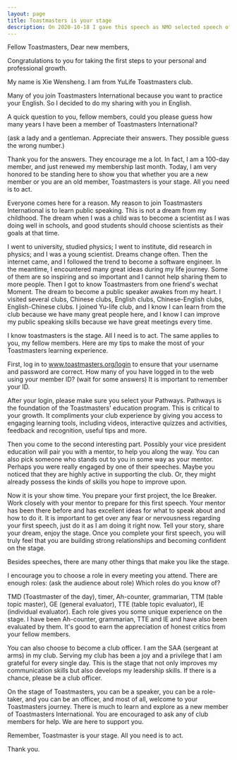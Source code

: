 ```yaml
---
layout: page
title: Toastmasters is your stage
description: On 2020-10-18 I gave this speech as NMO selected speech of N4 district new member orientation training.
---
```



Fellow Toastmasters,
Dear new members,

Congratulations to you for taking the first steps to your personal and professional growth.

My name is Xie Wensheng. I am from YuLife Toastmasters club.

Many of you join Toastmasters International because you want to practice your English. So I
decided to do my sharing with you in English.

A quick question to you, fellow members, could you please guess how many years I have been a
member of Toastmasters International?

(ask a lady and a gentleman. Appreciate their answers. They possible guess the wrong number.)

Thank you for the answers. They encourage me a lot. In fact, I am a 100-day member, and just
renewed my membership last month. Today, I am very honored to be standing here to show you
that whether you are a new member or you are an old member, Toastmasters is your stage. All
you need is to act.

Everyone comes here for a reason. My reason to join Toastmasters International is to learn
public speaking. This is not a dream from my childhood. The dream when I was a child
was to become a scientist as I was doing well in schools, and good students should choose
scientists as their goals at that time.

I went to university, studied physics; I went to institute, did research in
physics; and I was a young scientist. Dreams change often. Then the internet
came, and I followed the trend to become a software engineer. In the meantime, I encountered
many great ideas during my life journey. Some of them are so inspiring and so important and
I cannot help sharing them to more people. Then I got to know Toastmasters
from one friend's wechat Moment. The dream to become a public speaker awakes from my heart.
I visited several clubs, Chinese clubs, English clubs, Chinese-English clubs, English-Chinese clubs.
I joined Yu-life club, and I know I can learn from the club because we have many
great people here, and I know I can improve my public speaking skills because we
have great meetings every time.

I know toastmasters is the stage. All I need is to act. The same applies to you, my fellow members.
Here are my tips to make the most of your Toastmasters learning experience.

First, log in to www.toastmasters.org/login to ensure that your username and password are correct.
How many of you have logged in to the web using your member ID?
(wait for some answers)
It is important to remember your ID.

After your login, please make sure you select your Pathways. Pathways is the foundation of the
Toastmasters' education program. This is critical to your growth. It compliments your club experience
by giving you access to engaging learning tools, including videos, interactive quizzes and activities,
feedback and recognition, useful tips and more.

Then you come to the second interesting part. Possibly your vice president education will pair you
with a mentor, to help you along the way. You can also pick someone who stands out to you in some way
as your mentor. Perhaps you were really engaged by one of their speeches. Maybe you noticed that they
are highly active in supporting the club. Or, they might already possess the kinds of skills you hope
to improve upon.

Now it is your show time. You prepare your first project, the Ice Breaker. Work closely with your mentor
to prepare for this first speech. Your mentor has been there before and has excellent ideas for what
to speak about and how to do it. It is important to get over any fear or nervousness regarding
your first speech, just do it as I am doing it right now. Tell your story, share your dream, enjoy the stage.
Once you complete your first speech, you will truly feel that you are building strong relationships
and becoming confident on the stage.

Besides speeches, there are many other things that make you like the stage.

I encourage you to choose a role in every meeting you attend. There are enough roles:
(ask the audience about role) Which roles do you know of?

TMD (Toastmaster of the day), timer, Ah-counter, grammarian, TTM (table topic master),
GE (general evaluator), TTE (table topic evaluator), IE (individual evaluator). Each role
gives you some unique experience on the stage. I have been Ah-counter, grammarian, TTE and
IE and have also been evaluated by them. It's good to earn the appreciation of honest
critics from your fellow members.

You can also choose to become a club officer. I am the SAA (sergeant at arms) in my club.
Serving my club has been a joy and a privilege that I am grateful for every single day.
This is the stage that not only improves my communication skills but also develops my
leadership skills. If there is a chance, please be a club officer.

On the stage of Toastmasters, you can be a speaker, you can be a role-taker, and you can be
an officer, and most of all, welcome to your Toastmasters journey. There is much to learn and
explore as a new member of Toastmasters International. You are encouraged to ask any of club
members for help. We are here to support you.

Remember, Toastmaster is your stage. All you need is to act.

Thank you.
